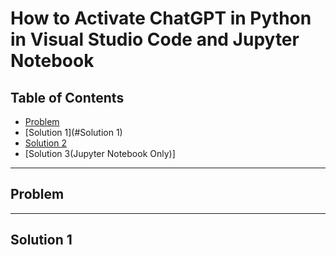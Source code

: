 # How to Activate ChatGPT in Python in Visual Studio Code and Jupyter Notebook

## Table of Contents
- [Problem](#Problem)
- [Solution 1](#Solution 1)
- [Solution 2](#Solution2) 
- [Solution 3(Jupyter Notebook Only)]

***

## Problem





***

## Solution 1
